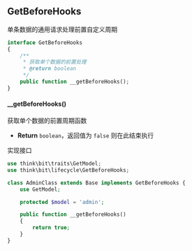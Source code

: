 ## GetBeforeHooks

单条数据的通用请求处理前置自定义周期

```php
interface GetBeforeHooks
{
    /**
     * 获取单个数据的前置处理
     * @return boolean
     */
    public function __getBeforeHooks();
}
```

#### __getBeforeHooks()

获取单个数据的前置周期函数

- **Return** `boolean`，返回值为 `false` 则在此结束执行

实现接口

```php
use think\bit\traits\GetModel;
use think\bit\lifecycle\GetBeforeHooks;

class AdminClass extends Base implements GetBeforeHooks {
    use GetModel;

    protected $model = 'admin';

    public function __getBeforeHooks()
    {
        return true;
    }
}
```